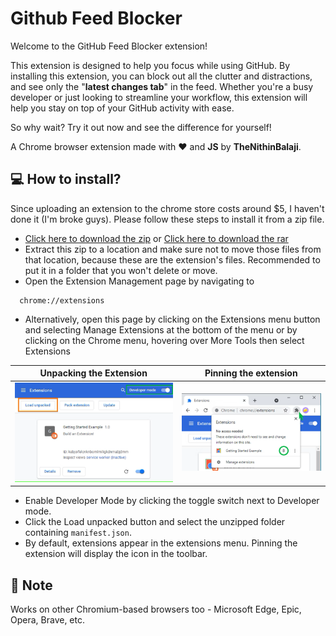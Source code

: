 # Github Feed Blocker

Welcome to the GitHub Feed Blocker extension!

This extension is designed to help you focus while using GitHub. By installing this extension, you can block out all the clutter and distractions, and see only the "**latest changes tab**" in the feed. Whether you're a busy developer or just looking to streamline your workflow, this extension will help you stay on top of your GitHub activity with ease.

So why wait? Try it out now and see the difference for yourself!

A Chrome browser extension made with ❤️ and **JS** by **TheNithinBalaji**.

## 💻 How to install?

Since uploading an extension to the chrome store costs around $5, I haven't done it (I'm broke guys). Please follow these steps to install it from a zip file.

+ <a href = "https://github.com/thenithinbalaji/GitHub-Feed-Blocker/releases/download/1.0.0/padida.zip" >Click here to download the zip</a> or  <a href = "https://github.com/thenithinbalaji/GitHub-Feed-Blocker/releases/download/1.0.0/padida.rar" >Click here to download the rar</a>
+ Extract this zip to a location and make sure not to move those files from that location, because these are the extension's files. Recommended to put it in a folder that you won't delete or move.
+ Open the Extension Management page by navigating to
  
```text
  chrome://extensions
```

+ Alternatively, open this page by clicking on the Extensions menu button and selecting Manage Extensions at the bottom of the menu or by clicking on the Chrome menu, hovering over More Tools then select Extensions

| Unpacking the Extension | Pinning the extension |
|:------------------------:|:----------------------------------------------:|
| <img src="readme assets\load unpacked.png"> | <img src="readme assets\pinning extension.png"> |

+ Enable Developer Mode by clicking the toggle switch next to Developer mode.
+ Click the Load unpacked button and select the unzipped folder containing `manifest.json`.
+ By default, extensions appear in the extensions menu. Pinning the extension will display the icon in the toolbar.

## 📒 Note

Works on other Chromium-based browsers too - Microsoft Edge, Epic, Opera, Brave, etc.
